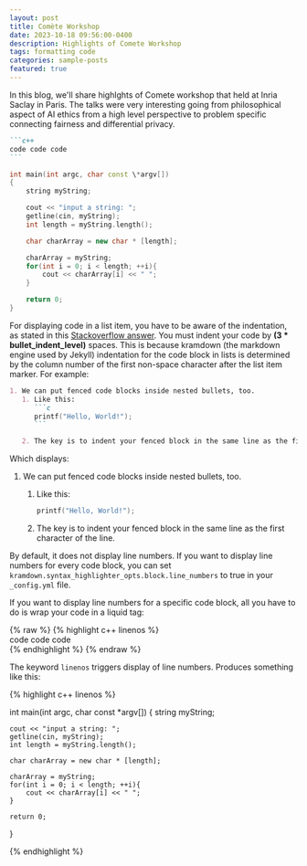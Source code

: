 ```yaml
---
layout: post
title: Comète Workshop
date: 2023-10-18 09:56:00-0400
description: Highlights of Comete Workshop
tags: formatting code
categories: sample-posts
featured: true
---
```

In this blog, we'll share highlghts of Comete workshop that held at Inria Saclay in Paris. The talks were very interesting going from philosophical aspect of AI ethics from a high level perspective to problem specific connecting fairness and differential privacy. 
````markdown
```c++
code code code
```
````

```c++
int main(int argc, char const \*argv[])
{
    string myString;

    cout << "input a string: ";
    getline(cin, myString);
    int length = myString.length();

    char charArray = new char * [length];

    charArray = myString;
    for(int i = 0; i < length; ++i){
        cout << charArray[i] << " ";
    }

    return 0;
}
```

For displaying code in a list item, you have to be aware of the indentation, as stated in this [Stackoverflow answer](https://stackoverflow.com/questions/34987908/embed-a-code-block-in-a-list-item-with-proper-indentation-in-kramdown/38090598#38090598). You must indent your code by **(3 * bullet_indent_level)** spaces. This is because kramdown (the markdown engine used by Jekyll) indentation for the code block in lists is determined by the column number of the first non-space character after the list item marker. For example:

```markdown
1. We can put fenced code blocks inside nested bullets, too.
   1. Like this:
      ```c
      printf("Hello, World!");
      ```

   2. The key is to indent your fenced block in the same line as the first character of the line.
```

Which displays:

1. We can put fenced code blocks inside nested bullets, too.
   1. Like this:
      ```c
      printf("Hello, World!");
      ```

   2. The key is to indent your fenced block in the same line as the first character of the line.

By default, it does not display line numbers. If you want to display line numbers for every code block, you can set `kramdown.syntax_highlighter_opts.block.line_numbers` to true in your `_config.yml` file.

If you want to display line numbers for a specific code block, all you have to do is wrap your code in a liquid tag:

{% raw %}
{% highlight c++ linenos %}  <br/> code code code <br/> {% endhighlight %}
{% endraw %}

The keyword `linenos` triggers display of line numbers.
Produces something like this:

{% highlight c++ linenos %}

int main(int argc, char const \*argv[])
{
    string myString;

    cout << "input a string: ";
    getline(cin, myString);
    int length = myString.length();

    char charArray = new char * [length];

    charArray = myString;
    for(int i = 0; i < length; ++i){
        cout << charArray[i] << " ";
    }

    return 0;
}

{% endhighlight %}

